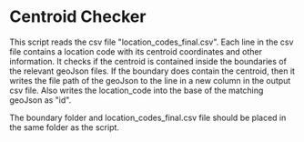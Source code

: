# Centroid Checker

This script reads the csv file "location_codes_final.csv".
Each line in the csv file contains a location code with its centroid coordinates and other information.
It checks if the centroid is contained inside the boundaries of the relevant geoJson files. 
If the boundary does contain the centroid, then it writes the file path of the geoJson to the line in a new column in the output csv file.
Also writes the location_code into the base of the matching geoJson as "id".

The boundary folder and location_codes_final.csv file should be placed in the same folder as the script. 
